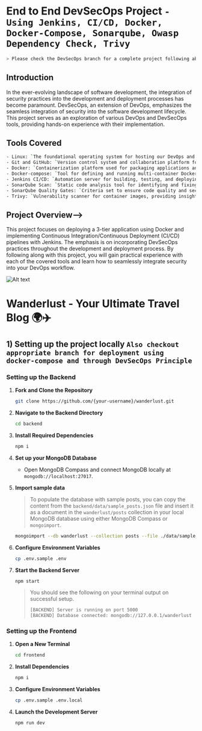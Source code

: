 # End to End DevSecOps Project `- Using Jenkins, CI/CD, Docker, Docker-Compose, Sonarqube, Owasp Dependency Check, Trivy`
```bash
> Please check the DevSecOps branch for a complete project following above tech stack
```

## Introduction

In the ever-evolving landscape of software development, the integration of security practices into the development and deployment processes has become paramount. DevSecOps, an extension of DevOps, emphasizes the seamless integration of security into the software development lifecycle. This project serves as an exploration of various DevOps and DevSecOps tools, providing hands-on experience with their implementation.

## Tools Covered
```bash
- Linux: `The foundational operating system for hosting our DevOps and DevSecOps tools.`
- Git and GitHub: `Version control system and collaboration platform for managing code repositories.`
- Docker: `Containerization platform used for packaging applications and their dependencies into standardized units.`
- Docker-compose: `Tool for defining and running multi-container Docker applications.`
- Jenkins CI/CD: `Automation server for building, testing, and deploying software continuously.`
- SonarQube Scan: `Static code analysis tool for identifying and fixing code quality and security issues.`
- SonarQube Quality Gates: `Criteria set to ensure code quality and security standards are met before code is deployed.`
- Trivy: `Vulnerability scanner for container images, providing insights into security risks.`
```
## Project Overview-->

This project focuses on deploying a 3-tier application using Docker and implementing Continuous Integration/Continuous Deployment (CI/CD) pipelines with Jenkins. The emphasis is on incorporating DevSecOps practices throughout the development and deployment process. By following along with this project, you will gain practical experience with each of the covered tools and learn how to seamlessly integrate security into your DevOps workflow.

![Alt text](https://i.imgur.com/NxmCiA5.png)







# Wanderlust - Your Ultimate Travel Blog 🌍✈️

## 1) Setting up the project locally `Also checkout appropriate branch for deployment using docker-compose and through DevSecOps Principle`

### Setting up the Backend

1. **Fork and Clone the Repository**

   ```bash
   git clone https://github.com/{your-username}/wanderlust.git
   ```

2. **Navigate to the Backend Directory**

   ```bash
   cd backend
   ```

3. **Install Required Dependencies**

   ```bash
   npm i
   ```

4. **Set up your MongoDB Database**

   - Open MongoDB Compass and connect MongoDB locally at `mongodb://localhost:27017`.

5. **Import sample data**

   > To populate the database with sample posts, you can copy the content from the `backend/data/sample_posts.json` file and insert it as a document in the `wanderlust/posts` collection in your local MongoDB database using either MongoDB Compass or `mongoimport`.

   ```bash
   mongoimport --db wanderlust --collection posts --file ./data/sample_posts.json --jsonArray
   ```

6. **Configure Environment Variables**

   ```bash
   cp .env.sample .env
   ```

7. **Start the Backend Server**

   ```bash
   npm start
   ```

   > You should see the following on your terminal output on successful setup.
   >
   > ```bash
   > [BACKEND] Server is running on port 5000
   > [BACKEND] Database connected: mongodb://127.0.0.1/wanderlust
   > ```

### Setting up the Frontend

1. **Open a New Terminal**

   ```bash
   cd frontend
   ```

2. **Install Dependencies**

   ```bash
   npm i
   ```

3. **Configure Environment Variables**

   ```bash
   cp .env.sample .env.local
   ```

4. **Launch the Development Server**

   ```bash
   npm run dev
   ```
